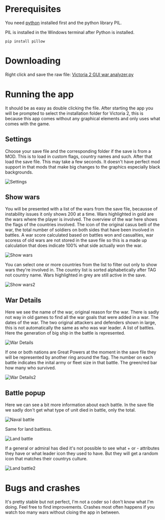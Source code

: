 # Prerequisites

You need [python](https://apps.microsoft.com/detail/9pnrbtzxmb4z?) installed first and the python library PIL.

PIL is installed in the Windows terminal after Python is installed.
```
pip install pillow
```
# Downloading

Right click and save the raw file: [Victoria 2 GUI war analyzer.py](</Victoria 2 GUI war analyzer.py?raw=true>)

# Running the app

It should be as easy as double clicking the file. After starting the app you will be prompted to select the installation folder for Victoria 2, this is because this app comes without any graphical elements and only uses what comes with the game.

## Settings

Choose your save file and the corresponding folder if the save is from a MOD. This is to load in custom flags, country names and such. After that load the save file. This may take a few seconds. It doesn't have perfect mod support in that mods that make big changes to the graphics especially black backgrounds.

![Settings](/images/settings.png)

## Show wars

You will be presented with a list of the wars from the save file, becausse of instability issues it only shows 200 at a time. Wars highlighted in gold are the wars where the player is involved.
The overview of the war here shows the flags of the countries involved. The icon of the original casus belli of the war, the total number of soldiers on both sides that have been involved in battles. A war score calculated based on battles won and casualties, war scoress of old wars are not stored in the save file so this is a made up calculation that does indicate 100% what side actually won the war.

![Show wars](/images/show_wars1.png)

You can select one or more countries from the list to filter out only to show wars they're involved in. The country list is sorted alphabetically after TAG not country name. Wars highlighted in grey are still active in the save.

![Show wars2](/images/show_wars2.png)

## War Details

Here we see the name of the war, original reason for the war. There is sadly not way in old games to find all the war goals that were added in a war. The dates of the war. The two original attackers and defenders shown in large, this is not automatically the same as who was war leader. A list of battles. Here the generation of big ship in the battle is represented.

![War Details](/images/war_details1.png)

If one or both nations are Great Powers at the moment in the save file they will be represented by another ring around the flag. The number on each battle indicates the inital army or fleet size in that battle. The green/red bar how many who survived.

![War Details2](/images/war_details2.png)

## Battle popup

Here we can see a bit more information about each battle. In the save file we sadly don't get what type of unit died in battle, only the total.

![Naval battle](/images/naval_battle.png)

Same for land battless.

![Land battle](/images/land_battle.png)

If a general or admiral has died it's not possible to see what + or - attributes they have or what leader icon they used to have. But they will get a random icon that matches their countrys culture.

![Land battle2](/images/land_battle2.png)

# Bugs and crashes

It's pretty stable but not perfect, I'm not a coder so I don't know what I'm doing. Feel free to find improvements. Crashes most often happens if you watch too many wars without cloing the app in between.
